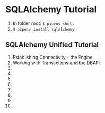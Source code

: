 # SQLAlchemy Tutorial

1. In folder root:
`$ pipenv shell`
2. `$ pipenv install sqlalchemy`


## SQLAlchemy Unified Tutorial

1. Establishing Connectivity - the Engine
2. Working with Transactions and the DBAPI
3.
4.
5.
6.
7.
8.
9.
10.